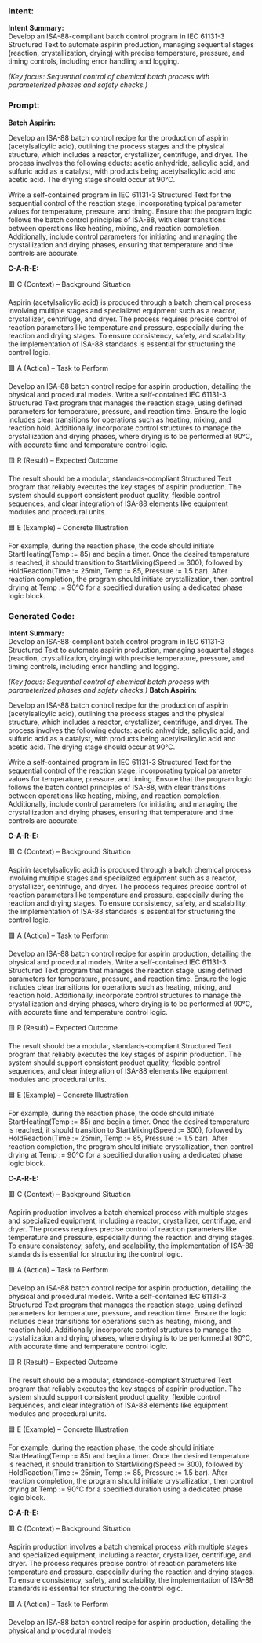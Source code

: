 ### Intent:
**Intent Summary:**  
Develop an ISA-88-compliant batch control program in IEC 61131-3 Structured Text to automate aspirin production, managing sequential stages (reaction, crystallization, drying) with precise temperature, pressure, and timing controls, including error handling and logging.  

*(Key focus: Sequential control of chemical batch process with parameterized phases and safety checks.)*

### Prompt:
**Batch Aspirin:**

Develop an ISA-88 batch control recipe for the production of aspirin (acetylsalicylic acid), outlining the process stages and the physical structure, which includes a reactor, crystallizer, centrifuge, and dryer. The process involves the following educts: acetic anhydride, salicylic acid, and sulfuric acid as a catalyst, with products being acetylsalicylic acid and acetic acid. The drying stage should occur at 90°C.

Write a self-contained program in IEC 61131-3 Structured Text for the sequential control of the reaction stage, incorporating typical parameter values for temperature, pressure, and timing. Ensure that the program logic follows the batch control principles of ISA-88, with clear transitions between operations like heating, mixing, and reaction completion. Additionally, include control parameters for initiating and managing the crystallization and drying phases, ensuring that temperature and time controls are accurate.

**C-A-R-E:**

🟥 C (Context) – Background Situation

Aspirin (acetylsalicylic acid) is produced through a batch chemical process involving multiple stages and specialized equipment such as a reactor, crystallizer, centrifuge, and dryer. The process requires precise control of reaction parameters like temperature and pressure, especially during the reaction and drying stages. To ensure consistency, safety, and scalability, the implementation of ISA-88 standards is essential for structuring the control logic.

🟩 A (Action) – Task to Perform

Develop an ISA-88 batch control recipe for aspirin production, detailing the physical and procedural models. Write a self-contained IEC 61131-3 Structured Text program that manages the reaction stage, using defined parameters for temperature, pressure, and reaction time. Ensure the logic includes clear transitions for operations such as heating, mixing, and reaction hold. Additionally, incorporate control structures to manage the crystallization and drying phases, where drying is to be performed at 90°C, with accurate time and temperature control logic.

🟨 R (Result) – Expected Outcome

The result should be a modular, standards-compliant Structured Text program that reliably executes the key stages of aspirin production. The system should support consistent product quality, flexible control sequences, and clear integration of ISA-88 elements like equipment modules and procedural units.

🟦 E (Example) – Concrete Illustration

For example, during the reaction phase, the code should initiate StartHeating(Temp := 85) and begin a timer. Once the desired temperature is reached, it should transition to StartMixing(Speed := 300), followed by HoldReaction(Time := 25min, Temp := 85, Pressure := 1.5 bar). After reaction completion, the program should initiate crystallization, then control drying at Temp := 90°C for a specified duration using a dedicated phase logic block.

### Generated Code:
**Intent Summary:**  
Develop an ISA-88-compliant batch control program in IEC 61131-3 Structured Text to automate aspirin production, managing sequential stages (reaction, crystallization, drying) with precise temperature, pressure, and timing controls, including error handling and logging.  

*(Key focus: Sequential control of chemical batch process with parameterized phases and safety checks.)*
**Batch Aspirin:**

Develop an ISA-88 batch control recipe for the production of aspirin (acetylsalicylic acid), outlining the process stages and the physical structure, which includes a reactor, crystallizer, centrifuge, and dryer. The process involves the following educts: acetic anhydride, salicylic acid, and sulfuric acid as a catalyst, with products being acetylsalicylic acid and acetic acid. The drying stage should occur at 90°C.

Write a self-contained program in IEC 61131-3 Structured Text for the sequential control of the reaction stage, incorporating typical parameter values for temperature, pressure, and timing. Ensure that the program logic follows the batch control principles of ISA-88, with clear transitions between operations like heating, mixing, and reaction completion. Additionally, include control parameters for initiating and managing the crystallization and drying phases, ensuring that temperature and time controls are accurate.

**C-A-R-E:**

🟥 C (Context) – Background Situation

Aspirin (acetylsalicylic acid) is produced through a batch chemical process involving multiple stages and specialized equipment such as a reactor, crystallizer, centrifuge, and dryer. The process requires precise control of reaction parameters like temperature and pressure, especially during the reaction and drying stages. To ensure consistency, safety, and scalability, the implementation of ISA-88 standards is essential for structuring the control logic.

🟩 A (Action) – Task to Perform

Develop an ISA-88 batch control recipe for aspirin production, detailing the physical and procedural models. Write a self-contained IEC 61131-3 Structured Text program that manages the reaction stage, using defined parameters for temperature, pressure, and reaction time. Ensure the logic includes clear transitions for operations such as heating, mixing, and reaction hold. Additionally, incorporate control structures to manage the crystallization and drying phases, where drying is to be performed at 90°C, with accurate time and temperature control logic.

🟨 R (Result) – Expected Outcome

The result should be a modular, standards-compliant Structured Text program that reliably executes the key stages of aspirin production. The system should support consistent product quality, flexible control sequences, and clear integration of ISA-88 elements like equipment modules and procedural units.

🟦 E (Example) – Concrete Illustration

For example, during the reaction phase, the code should initiate StartHeating(Temp := 85) and begin a timer. Once the desired temperature is reached, it should transition to StartMixing(Speed := 300), followed by HoldReaction(Time := 25min, Temp := 85, Pressure := 1.5 bar). After reaction completion, the program should initiate crystallization, then control drying at Temp := 90°C for a specified duration using a dedicated phase logic block.

**C-A-R-E:**

🟥 C (Context) – Background Situation

Aspirin production involves a batch chemical process with multiple stages and specialized equipment, including a reactor, crystallizer, centrifuge, and dryer. The process requires precise control of reaction parameters like temperature and pressure, especially during the reaction and drying stages. To ensure consistency, safety, and scalability, the implementation of ISA-88 standards is essential for structuring the control logic.

🟩 A (Action) – Task to Perform

Develop an ISA-88 batch control recipe for aspirin production, detailing the physical and procedural models. Write a self-contained IEC 61131-3 Structured Text program that manages the reaction stage, using defined parameters for temperature, pressure, and reaction time. Ensure the logic includes clear transitions for operations such as heating, mixing, and reaction hold. Additionally, incorporate control structures to manage the crystallization and drying phases, where drying is to be performed at 90°C, with accurate time and temperature control logic.

🟨 R (Result) – Expected Outcome

The result should be a modular, standards-compliant Structured Text program that reliably executes the key stages of aspirin production. The system should support consistent product quality, flexible control sequences, and clear integration of ISA-88 elements like equipment modules and procedural units.

🟦 E (Example) – Concrete Illustration

For example, during the reaction phase, the code should initiate StartHeating(Temp := 85) and begin a timer. Once the desired temperature is reached, it should transition to StartMixing(Speed := 300), followed by HoldReaction(Time := 25min, Temp := 85, Pressure := 1.5 bar). After reaction completion, the program should initiate crystallization, then control drying at Temp := 90°C for a specified duration using a dedicated phase logic block.

**C-A-R-E:**

🟥 C (Context) – Background Situation

Aspirin production involves a batch chemical process with multiple stages and specialized equipment, including a reactor, crystallizer, centrifuge, and dryer. The process requires precise control of reaction parameters like temperature and pressure, especially during the reaction and drying stages. To ensure consistency, safety, and scalability, the implementation of ISA-88 standards is essential for structuring the control logic.

🟩 A (Action) – Task to Perform

Develop an ISA-88 batch control recipe for aspirin production, detailing the physical and procedural models

